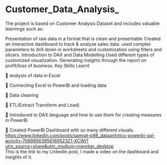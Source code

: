 # Customer_Data_Analysis_

The project is based on Customer Analysis Dataset and includes valuable learnings such as:

Presentation of raw data in a format that is clean and presentable
Created an interactive dashboard to track & analyze sales data.
used complex parameters to drill down in worksheets and customization using filters and slicers.
Introduction to DAX and Data Modelling
Used different types of customized visualization.
Generating insights through the report on profit/loss of business.
Key Skills Learnt

🔑 analysis of data in Excel

🔑 Connecting Excel to PowerBi and loading data

🔑 Data cleaning

🔑 ETL(Extract Transform and Load)

🔑 Introduced to DAX language and how to use them for creating measures in PowerBi

🔑 Created PowerBi Dashboard with so many different visuals.
https://www.linkedin.com/posts/samrat-p98_dataanlytics-powerbi-sql-activity-7089856395616952321-XCWt?utm_source=share&utm_medium=member_desktop  
This is the link to my LinkedIn post, I made a video on the dashboard and insights of it.
